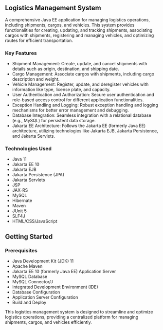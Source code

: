 ## Logistics Management System

A comprehensive Java EE application for managing logistics operations, including shipments, cargos, and vehicles. This system provides functionalities for creating, updating, and tracking shipments, associating cargos with shipments, registering and managing vehicles, and optimizing routes for efficient transportation.

### Key Features

- Shipment Management: Create, update, and cancel shipments with details such as origin, destination, and shipping date.
- Cargo Management: Associate cargos with shipments, including cargo description and weight.
- Vehicle Management: Register, update, and deregister vehicles with information like type, license plate, and capacity.
- User Authentication and Authorization: Secure user authentication and role-based access control for different application functionalities.
- Exception Handling and Logging: Robust exception handling and logging mechanisms for better error management and debugging.
- Database Integration: Seamless integration with a relational database (e.g., MySQL) for persistent data storage.
- Jakarta EE Architecture: Follows the Jakarta EE (formerly Java EE) architecture, utilizing technologies like Jakarta EJB, Jakarta Persistence, and Jakarta Servlets.

### Technologies Used

- Java 11
- Jakarta EE 10
- Jakarta EJB
- Jakarta Persistence (JPA)
- Jakarta Servlets
- JSP
- JAX-RS
- MySQL
- Hibernate
- Maven
- JUnit 5
- SLF4J
- HTML/CSS/JavaScript

<!-- GETTING STARTED -->

## Getting Started

### Prerequisites

- Java Development Kit (JDK) 11
- Apache Maven
- Jakarta EE 10 (formerly Java EE) Application Server
- MySQL Database
- MySQL Connector/J
- Integrated Development Environment (IDE)
- Database Configuration
- Application Server Configuration
- Build and Deploy

This logistics management system is designed to streamline and optimize logistics operations, providing a centralized platform for managing shipments, cargos, and vehicles efficiently.
